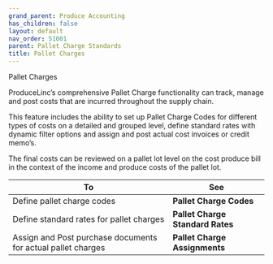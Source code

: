 ```yaml
---
grand_parent: Produce Accounting
has_children: false
layout: default
nav_order: 51001
parent: Pallet Charge Standards
title: Pallet Charges
---
```


Pallet Charges

ProduceLinc’s comprehensive Pallet Charge functionality can track, manage and post costs that are incurred throughout the supply chain.

This feature includes the ability to set up Pallet Charge Codes for different types of costs on a detailed and grouped level, define standard rates with dynamic filter options and assign and post actual cost invoices or credit memo’s.

The final costs can be reviewed on a pallet lot level on the cost produce bill in the context of the income and produce costs of the pallet lot.






| **To** | **See** |
| --- | --- |
| Define pallet charge codes | **Pallet Charge Codes** |
| Define standard rates for pallet charges | **Pallet Charge Standard Rates** |
| Assign and Post purchase documents for actual pallet charges | **Pallet Charge Assignments** |